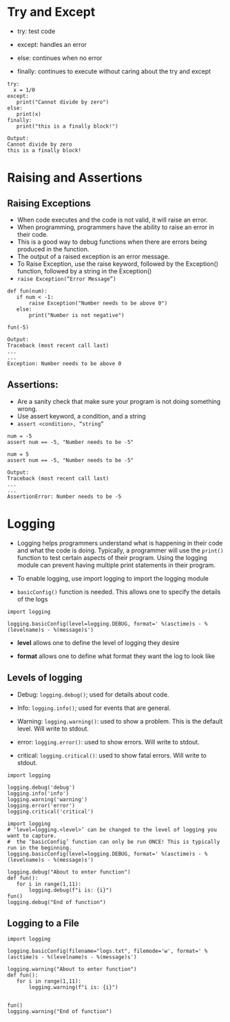 # Try and Except

   - try: test code

   - except: handles an error

   - else: continues when no error

   - finally: continues to execute without caring about the try and except
```
try:                                       
  x = 1/0
except:
   print("Cannot divide by zero")   
else:
   print(x)
finally:
   print("this is a finally block!")    
```
```
Output: 
Cannot divide by zero
this is a finally block!
```

# Raising and Assertions

## Raising Exceptions
   - When code executes and the code is not valid, it will raise an error.
   - When programming, programmers have the ability to raise an error in their code.
   - This is a good way to debug functions when there are errors being produced in the function.
   - The output of a raised exception is an error message.
   - To Raise Exception, use the raise keyword, followed by the Exception() function, followed by a string in the Exception()
   - `raise Exception(“Error Message”)`
```
def fun(num):                            
   if num < -1:
       raise Exception("Number needs to be above 0")    
   else:
       print("Number is not negative")              

fun(-5)
```
```
Output:
Traceback (most recent call last)
...
...
Exception: Number needs to be above 0
```

## Assertions:
   - Are a sanity check that make sure your program is not doing something wrong.
   - Use assert keyword, a condition, and a string
   - `assert <condition>, “string”`
```
num = -5
assert num == -5, "Number needs to be -5"

num = 5
assert num == -5, "Number needs to be -5"
```
```
Output:
Traceback (most recent call last)
...
...
AssertionError: Number needs to be -5
```

# Logging

   - Logging helps programmers understand what is happening in their code and what the code is doing. Typically, a programmer will use the `print()` function to test certain aspects of their program. Using the logging module can prevent having multiple print statements in their program.

   - To enable logging, use import logging to import the logging module

   - `basicConfig()` function is needed. This allows one to specify the details of the logs

```
import logging

logging.basicConfig(level=logging.DEBUG, format=' %(asctime)s - %(levelname)s - %(message)s')
```

   - **level** allows one to define the level of logging they desire

   - **format** allows one to define what format they want the log to look like

## Levels of logging

   - Debug: `logging.debug()`; used for details about code.

   - Info: `logging.info()`; used for events that are general.

   - Warning: `logging.warning()`: used to show a problem. This is the default level. Will write to stdout.

   - error: `logging.error()`: used to show errors. Will write to stdout.

   - critical: `logging.critical()`: used to show fatal errors. Will write to stdout.

```
import logging      

logging.debug('debug')
logging.info('info')
logging.warning('warning')      
logging.error('error')          
logging.critical('critical')
```
```
import logging
# ‘level=logging.<level>’ can be changed to the level of logging you want to capture.
#  the ‘basicConfig’ function can only be run ONCE! This is typically run in the beginning.
logging.basicConfig(level=logging.DEBUG, format=' %(asctime)s - %(levelname)s - %(message)s')

logging.debug("About to enter function")
def fun():
   for i in range(1,11):
       logging.debug(f"i is: {i}")
fun()
logging.debug("End of function")
```

## Logging to a File
```
import logging

logging.basicConfig(filename="logs.txt", filemode='w', format=' %(asctime)s - %(levelname)s - %(message)s')

logging.warning("About to enter function")
def fun():
   for i in range(1,11):
       logging.warning(f"i is: {i}")


fun()
logging.warning("End of function")
```